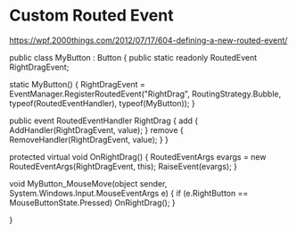 # Custom Routed Event

https://wpf.2000things.com/2012/07/17/604-defining-a-new-routed-event/


public class MyButton : Button
{
public static readonly RoutedEvent RightDragEvent;

static MyButton()
{
    RightDragEvent = EventManager.RegisterRoutedEvent("RightDrag", RoutingStrategy.Bubble, typeof(RoutedEventHandler), typeof(MyButton));
}

public event RoutedEventHandler RightDrag
{
    add { AddHandler(RightDragEvent, value); }
    remove { RemoveHandler(RightDragEvent, value); }
}

protected virtual void OnRightDrag()
{
    RoutedEventArgs evargs = new RoutedEventArgs(RightDragEvent, this);
    RaiseEvent(evargs);
}

void MyButton_MouseMove(object sender, System.Windows.Input.MouseEventArgs e)
{
    if (e.RightButton == MouseButtonState.Pressed)
        OnRightDrag();
}

}

<!--stackedit_data:
eyJoaXN0b3J5IjpbLTIxMDc5MzAzMjFdfQ==
-->